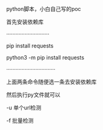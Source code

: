 python脚本，小白自己写的poc

首先安装依赖库

····························

pip install requests

python3 -m pip install requests

································

上面两条命令随便选一条去安装依赖库

然后执行py文件就可以

-u   单个url检测

-f   批量检测
